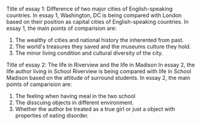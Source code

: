 Title of essay 1: Difference of two major cities of English-speaking countries.
In essay 1, Washington, DC is being compared with London based on their position as capital cities of English-speaking countries.
In essay 1, the main points of comparision are:
1. The wealthy of cities and national history the inherented from past.
2. The world's treasures they saved and the museums culture they hold.
3. The minor living condition and cultural diversity of the city.

Title of essay 2: The life in Riverview and the life in Madison
In essay 2, the life author living in School Riverview is being compared with life in School Madison based on the attitude of surround students.
In essay 2, the main points of camparision are:
1. The feeling when having meal in the two school
2. The disscuing objects in different environment.
3. Whether the author be treated as a true girl or just a object with properties of eating disorder.